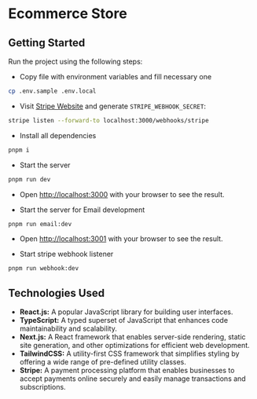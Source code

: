 # Ecommerce Store
  
## Getting Started

Run the project using the following steps:

- Copy file with environment variables and fill necessary one

```sh
cp .env.sample .env.local
```

- Visit [Stripe Website](https://dashboard.stripe.com/webhooks/create?endpoint_location=local) and generate `STRIPE_WEBHOOK_SECRET`:
  
```sh
stripe listen --forward-to localhost:3000/webhooks/stripe
```

- Install all dependencies

```sh
pnpm i
```

- Start the server

```sh
pnpm run dev
```

- Open [http://localhost:3000](http://localhost:3000) with your browser to see the result.

- Start the server for Email development

```sh
pnpm run email:dev
```

- Open [http://localhost:3001](http://localhost:3001) with your browser to see the result.
  
- Start stripe webhook listener

```sh
pnpm run webhook:dev
```

## Technologies Used

- **React.js:** A popular JavaScript library for building user interfaces.
- **TypeScript:** A typed superset of JavaScript that enhances code maintainability and scalability.
- **Next.js:** A React framework that enables server-side rendering, static site generation, and other optimizations for efficient web development.
- **TailwindCSS:** A utility-first CSS framework that simplifies styling by offering a wide range of pre-defined utility classes.
- **Stripe:** A payment processing platform that enables businesses to accept payments online securely and easily manage transactions and subscriptions.
